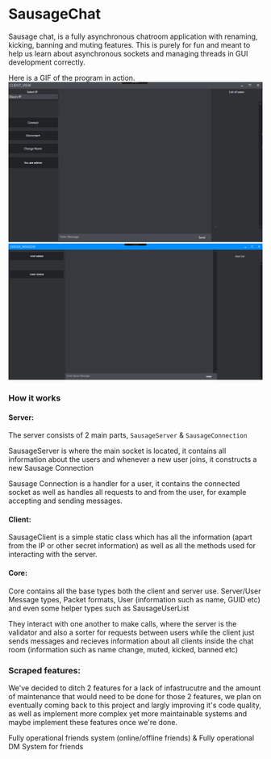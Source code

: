 # SausageChat

Sausage chat, is a fully asynchronous chatroom application with renaming, kicking, banning and muting features.
This is purely for fun and meant to help us learn about asynchronous sockets and managing threads in GUI development correctly.

Here is a GIF of the program in action. 
![alt text](https://github.com/ArchyInUse/SausageChat/blob/master/client-view-gif.gif)
![alt text](https://github.com/ArchyInUse/SausageChat/blob/master/server-view-gif.gif)


### How it works
#### Server:
The server consists of 2 main parts, ``SausageServer`` & ``SausageConnection``

SausageServer is where the main socket is located, it contains all information about the users and whenever a new user joins, it constructs a new Sausage Connection

Sausage Connection is a handler for a user, it contains the connected socket as well as handles all requests to and from the user, for example accepting and sending messages.

#### Client:
SausageClient is a simple static class which has all the information (apart from the IP or other secret information) as well as all the methods used for interacting with the server.

#### Core:
Core contains all the base types both the client and server use. Server/User Message types, Packet formats, User (information such as name, GUID etc) and even some helper types such as SausageUserList


They interact with one another to make calls, where the server is the validator and also a sorter for requests between users while the client just sends messages and recieves information about all clients inside the chat room (information such as name change, muted, kicked, banned etc)


### Scraped features:
We've decided to ditch 2 features for a lack of infastrucutre and the amount of maintenance that would need to be done for those 2 features, we plan on eventually coming back to this project and largly improving it's code quality, as well as implement more complex yet more maintainable systems and maybe implement these features once we're done.

Fully operational friends system (online/offline friends) &
Fully operational DM System for friends
